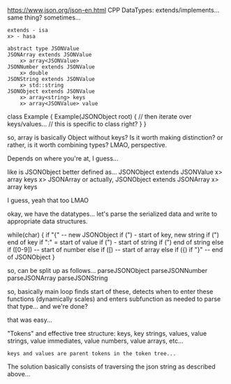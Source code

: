 https://www.json.org/json-en.html
CPP DataTypes:
    extends/implements... same thing? sometimes...

    extends - isa
    x> - hasa

    abstract type JSONValue
    JSONArray extends JSONValue
        x> array<JSONValue>
    JSONNumber extends JSONValue
        x> double
    JSONString extends JSONValue
        x> std::string
    JSONObject extends JSONValue
        x> array<string> keys
        x> array<JSONValue> value

class Example {
    Example(JSONObject root) {
        // then iterate over keys/values... 
        // this is specific to class right?
    }
}

so, array is basically Object without keys? Is it worth making distinction? or rather, is it worth combining types? LMAO, perspective.

Depends on where you're at, I guess...

like is JSONObject better defined as...
    JSONObject extends JSONValue
        x> array<string> keys
        x> JSONArray
or actually,
    JSONObject extends JSONArray
        x> array<string> keys

I guess, yeah that too LMAO

okay, we have the datatypes... let's parse the serialized data and write to appropriate data structures.

while(char) {
    if "{" -- new JSONObject
        if (") - start of key, new string
            if (") end of key
        if ":" = start of value
            if (") - start of string
                if (") end of string
            else if ([0-9]) -- start of number
            else if ([) -- start of array
            else if ({)
        if "}" -- end of JSONObject
}

so, can be split up as follows...
    parseJSONObject
    parseJSONNumber
    parseJSONArray
    parseJSONString

so, basically main loop finds start of these, detects when to enter these functions (dynamically scales) and enters subfunction as needed to parse that type... and we're done?

that was easy...

"Tokens" and effective tree structure:
    keys, key strings, values, value strings, value immediates, value numbers, value arrays, etc...

    keys and values are parent tokens in the token tree...

The solution basically consists of traversing the json string as described above...